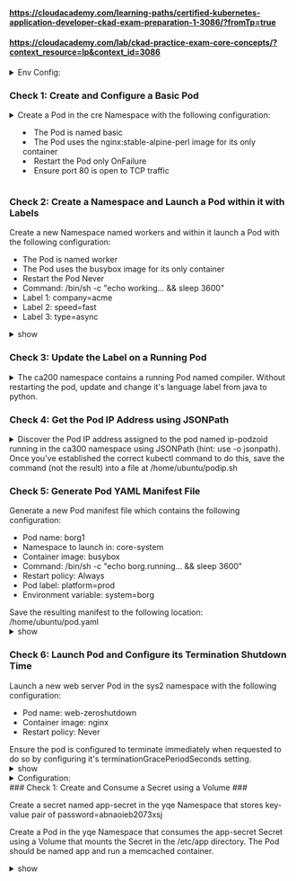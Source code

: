 #### https://cloudacademy.com/learning-paths/certified-kubernetes-application-developer-ckad-exam-preparation-1-3086/?fromTp=true ####
#### https://cloudacademy.com/lab/ckad-practice-exam-core-concepts/?context_resource=lp&context_id=3086 ####

<details><summary>Env Config:</summary>
<p>
  
```bash
export dy='--dry-run=client -o yaml' fg='--force --grace-period 0' && \
alias k=kubectl && source <(kubectl completion bash | sed 's/kubectl/k/g') && \
echo -e 'set nu et sts=2 sw=2 ts=2' >> ~/.vimrc
```
 
</p>
</details>

### Check 1: Create and Configure a Basic Pod ###
<details><summary>
Create a Pod in the cre Namespace with the following configuration: <ul>
<li>The Pod is named basic</li>
<li>The Pod uses the nginx:stable-alpine-perl image for its only container</li>
<li>Restart the Pod only OnFailure</li>
<li>Ensure port 80 is open to TCP traffic</li></ul></summary>
<p>
  
```bash
k run -n cre --image=nginx:stable-alpine-perl --restart=OnFailure --port=80 basic
```
  
</p>
</details>

### Check 2: Create a Namespace and Launch a Pod within it with Labels ###
Create a new Namespace named workers and within it launch a Pod with the following configuration: <ul>
<li>The Pod is named worker</li>
<li>The Pod uses the busybox image for its only container</li>
<li>Restart the Pod Never</li>
<li>Command: /bin/sh -c "echo working... && sleep 3600"</li>
<li>Label 1: company=acme</li>
<li>Label 2: speed=fast</li>
<li>Label 3: type=async</li></ul>

<details><summary>show</summary>
<p>
  
```bash
k create ns workers
k run -n workers worker --image=busybox --labels="company=acme,speed=fast,type=async" -- /bin/sh -c "echo working... && sleep 3600"}
```
  
</p>
</details>

### Check 3: Update the Label on a Running Pod ###
<details><summary>The ca200 namespace contains a running Pod named compiler. Without restarting the pod, update and change it's language label from java to python.</summary>
<p>
  
```bash
k label --overwrite=true pod compiler -n ca200 language=python
```
  
</p>
</details>

### Check 4: Get the Pod IP Address using JSONPath ###
<details><summary>Discover the Pod IP address assigned to the pod named ip-podzoid running in the ca300 namespace using JSONPath (hint: use -o jsonpath). Once you've established the correct kubectl command to do this, save the command (not the result) into a file at /home/ubuntu/podip.sh</summary>
<p>
  
```bash
cat << EOF > /home/ubuntu/podip.sh
kubectl get pods -n ca300 -o jsonpath="{.items[*].status.podIP}"
EOF
```
  
</p>
</details>

### Check 5: Generate Pod YAML Manifest File ###
Generate a new Pod manifest file which contains the following configuration:
<ul><li>Pod name: borg1</li>
<li>Namespace to launch in: core-system</li>
<li>Container image: busybox</li>
<li>Command: /bin/sh -c "echo borg.running... && sleep 3600"</li>
<li>Restart policy: Always</li>
<li>Pod label: platform=prod</li>
<li>Environment variable: system=borg</li></ul>
Save the resulting manifest to the following location: /home/ubuntu/pod.yaml

<details><summary>show</summary>
<p>
  
```bash
k run -n core-system borg1 --image=busybox --restart=Always --labels="platform=prod" --env system=borg $dy -- /bin/sh -c "echo borg.running... && sleep 3600" > /home/ubuntu/pod.yaml
```
  
</p>
</details>

### Check 6: Launch Pod and Configure its Termination Shutdown Time ###
Launch a new web server Pod in the sys2 namespace with the following configuration:
<ul><li>Pod name: web-zeroshutdown</li>
<li>Container image: nginx</li>
<li>Restart policy: Never</li></ul>
Ensure the pod is configured to terminate immediately when requested to do so by configuring it's terminationGracePeriodSeconds setting.

<details><summary>show</summary>
<p>
  
```bash
k run web-zeroshutdown -n sys2 --image=nginx --restart=Never --port=80 $dy > pod-zeroshutdown.yaml
k explain pod.spec
vim pod-zeroshutdown.yaml # terminationGracePeriodSeconds: 0 at .spec
kubectl apply -f pod-zeroshutdown.yaml
```
  
</p>
</details>

<details><summary>Configuration:</summary>
https://cloudacademy.com/lab/ckad-practice-exam-configuration/?context_resource=lp&context_id=3086
</p></details>
### Check 1: Create and Consume a Secret using a Volume ###
<p>Create a secret named app-secret in the yqe Namespace that stores key-value pair of password=abnaoieb2073xsj</p>
<p>Create a Pod in the yqe Namespace that consumes the app-secret Secret using a Volume that mounts the Secret in the /etc/app directory. The Pod should be named app and run a memcached container.</p>

<details><summary>show</summary>
<p>
  
```bash
k -n yqe create secret generic --from-literal=password=abnaoieb2073xsj app-secret
k -n yqe run app --image=memcached $dy > 1_pod.yml
vim 1_pod.yml
apiVersion: v1
kind: Pod
metadata:
  name: app
spec:
  containers:
  - name: app
    image: memcached #add/edit below
    volumeMounts:
    - name: secret
      mountPath: "/etc/app"
  volumes:
  - name: secret
    secret:
      secretName: app-secret
```
  
</p>
</details>
